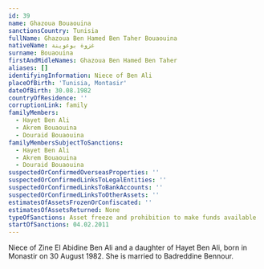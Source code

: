 ```yaml
---
id: 39
name: Ghazoua Bouaouina
sanctionsCountry: Tunisia
fullName: Ghazoua Ben Hamed Ben Taher Bouaouina
nativeName: غزوة بوعوينة
surname: Bouaouina
firstAndMidleNames: Ghazoua Ben Hamed Ben Taher
aliases: []
identifyingInformation: Niece of Ben Ali
placeOfBirth: 'Tunisia, Montasir'
dateOfBirth: 30.08.1982
countryOfResidence: ''
corruptionLink: family
familyMembers:
  - Hayet Ben Ali
  - Akrem Bouaouina
  - Douraid Bouaouina
familyMembersSubjectToSanctions:
  - Hayet Ben Ali
  - Akrem Bouaouina
  - Douraid Bouaouina
suspectedOrConfirmedOverseasProperties: ''
suspectedOrConfirmedLinksToLegalEntities: ''
suspectedOrConfirmedLinksToBankAccounts: ''
suspectedOrConfirmedLinksToOtherAssets: ''
estimatesOfAssetsFrozenOrConfiscated: ''
estimatesOfAssetsReturned: None
typeOfSanctions: Asset freeze and prohibition to make funds available
startOfSanctions: 04.02.2011
---
```

Niece of Zine El Abidine Ben Ali and a daughter of Hayet Ben Ali, born in 
Monastir on 30 August 1982. She is married to Badreddine Bennour.
